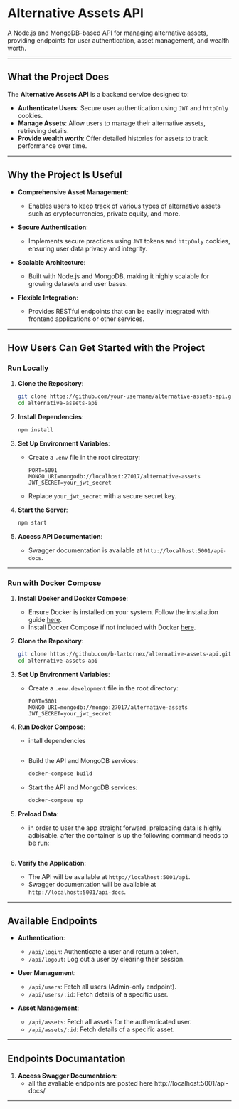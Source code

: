 # **Alternative Assets API**

A Node.js and MongoDB-based API for managing alternative assets, providing endpoints for user authentication, asset management, and wealth worth.

---

## **What the Project Does**

The **Alternative Assets API** is a backend service designed to:

- **Authenticate Users**: Secure user authentication using `JWT` and `httpOnly` cookies.
- **Manage Assets**: Allow users to manage their alternative assets, retrieving details.
- **Provide wealth worth**: Offer detailed histories for assets to track performance over time.

---

## **Why the Project Is Useful**

- **Comprehensive Asset Management**:
  - Enables users to keep track of various types of alternative assets such as cryptocurrencies, private equity, and more.
- **Secure Authentication**:

  - Implements secure practices using `JWT` tokens and `httpOnly` cookies, ensuring user data privacy and integrity.

- **Scalable Architecture**:

  - Built with Node.js and MongoDB, making it highly scalable for growing datasets and user bases.

- **Flexible Integration**:
  - Provides RESTful endpoints that can be easily integrated with frontend applications or other services.

---

## **How Users Can Get Started with the Project**

### **Run Locally**

1. **Clone the Repository**:

   ```bash
   git clone https://github.com/your-username/alternative-assets-api.git
   cd alternative-assets-api
   ```

2. **Install Dependencies**:

   ```bash
   npm install
   ```

3. **Set Up Environment Variables**:

   - Create a `.env` file in the root directory:
     ```env
     PORT=5001
     MONGO_URI=mongodb://localhost:27017/alternative-assets
     JWT_SECRET=your_jwt_secret
     ```
   - Replace `your_jwt_secret` with a secure secret key.

4. **Start the Server**:

   ```bash
   npm start
   ```

5. **Access API Documentation**:
   - Swagger documentation is available at `http://localhost:5001/api-docs`.

---

### **Run with Docker Compose**

1. **Install Docker and Docker Compose**:

   - Ensure Docker is installed on your system. Follow the installation guide [here](https://docs.docker.com/get-docker/).
   - Install Docker Compose if not included with Docker [here](https://docs.docker.com/compose/install/).

2. **Clone the Repository**:

   ```bash
   git clone https://github.com/b-laztornex/alternative-assets-api.git
   cd alternative-assets-api
   ```

3. **Set Up Environment Variables**:

   - Create a `.env.development` file in the root directory:
     ```env
     PORT=5001
     MONGO_URI=mongodb://mongo:27017/alternative-assets
     JWT_SECRET=your_jwt_secret
     ```

4. **Run Docker Compose**:

   - intall dependencies

   ```npm install

   ```

   - Build the API and MongoDB services:

     ```bash
     docker-compose build
     ```

   - Start the API and MongoDB services:
     ```bash
     docker-compose up
     ```

5. **Preload Data**:

   - in order to user the app straight forward, preloading data is highly adbisable. after the container is up the following command needs to be run:

     ```docker exec -it api node src/config/preload.js

     ```

6. **Verify the Application**:
   - The API will be available at `http://localhost:5001/api`.
   - Swagger documentation will be available at `http://localhost:5001/api-docs`.

---

## **Available Endpoints**

- **Authentication**:

  - `/api/login`: Authenticate a user and return a token.
  - `/api/logout`: Log out a user by clearing their session.

- **User Management**:

  - `/api/users`: Fetch all users (Admin-only endpoint).
  - `/api/users/:id`: Fetch details of a specific user.

- **Asset Management**:
  - `/api/assets`: Fetch all assets for the authenticated user.
  - `/api/assets/:id`: Fetch details of a specific asset.

---

## **Endpoints Documantation**

1. **Access Swagger Documentaion**:
   - all the avaliable endpoints are posted here http://localhost:5001/api-docs/

---
